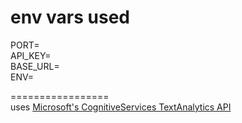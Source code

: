 # env vars used

PORT=  
API_KEY=  
BASE_URL=  
ENV=

=================  
uses <a href="https://eastus.dev.cognitive.microsoft.com/docs/services/TextAnalytics-v3-1-Preview-1/operations/Sentiment#xml" target="_blank">Microsoft's CognitiveServices TextAnalytics API</a>